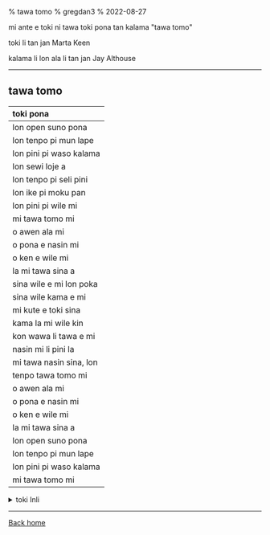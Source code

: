 % tawa tomo
% gregdan3
% 2022-08-27

mi ante e toki ni tawa toki pona tan kalama "tawa tomo"

toki li tan jan Marta Keen

kalama li lon ala li tan jan Jay Althouse

---

## tawa tomo

| toki pona               |
| :---------------------- |
| lon open suno pona      |
| lon tenpo pi mun lape   |
| lon pini pi waso kalama |
| lon sewi loje a         |
| lon tenpo pi seli pini  |
| lon ike pi moku pan     |
| lon pini pi wile mi     |
| mi tawa tomo mi         |
| o awen ala mi           |
| o pona e nasin mi       |
| o ken e wile mi         |
| la mi tawa sina a       |
| sina wile e mi lon poka |
| sina wile kama e mi     |
| mi kute e toki sina     |
| kama la mi wile kin     |
| kon wawa li tawa e mi   |
| nasin mi li pini la     |
| mi tawa nasin sina, lon |
| tenpo tawa tomo mi      |
| o awen ala mi           |
| o pona e nasin mi       |
| o ken e wile mi         |
| la mi tawa sina a       |
| lon open suno pona      |
| lon tenpo pi mun lape   |
| lon pini pi waso kalama |
| mi tawa tomo mi         |

<details> <summary>toki Inli</summary>

Translation by @gregdan3

Written by Marta Keen

Arrangement (not present) by Jay Althouse

---

## Homeward Bound

| English                                 | toki pona               | toki ponglish                          |
| :-------------------------------------- | :---------------------- | -------------------------------------- |
| In the quiet misty morning              | lon open suno pona      | at the sunrise                         |
| When the moon has gone to bed,          | lon tenpo pi mun lape   | when the moon is sleeping              |
| When the sparrows stop their singing    | lon pini pi waso kalama | when the songbirds stop                |
| and the sky is clear and red,           | lon sewi loje a         | when (in) the red sky (emotional)      |
| When the summer's ceased it's gleaming, | lon tenpo pi seli pini  | at the time of ending warmth           |
| When the corn is past its prime,        | lon ike pi moku pan     | when the bread is bad                  |
| When adventure's lost its meaning,      | lon pini pi wile ni     | when my want ends                      |
| I'll be homeward bound in time.         | mi tawa tomo mi         | I travel to my home                    |
| Bind me not to the pasture              | o awen ala mi           | do not stay me                         |
| Chain me not to the plow                | o pona e nasin mi       | help my path                           |
| Set me free to find my calling          | o ken e wile mi         | allow my wishes                        |
| And I'll return to you somehow.         | la mi tawa sina a       | then, I'll come to you                 |
| If you find it's me you're missing,     | sina wile e mi lon poka | (if) you want me at (your) side        |
| If you're hoping I'll return.           | sina wile kama e mi     | (if) you want to summon me             |
| To your thoughts I'll soon be list'ning | mi kute e toki sina     | I hear your words                      |
| In the road I'll stop and turn          | kama la mi wile kin     | soon I will want (this) too            |
| Then the wind will set me racing        | kon wawa li tawa e mi   | the wind moves me                      |
| As my journey nears its end,            | nasin mi li pini la     | my road ends (context)                 |
| And the path I'll be retracing          | mi tawa nasin sina, lon | I travel your road/the road to you, at |
| When I'm homeward bound again           | tenpo tawa tomo mi      | the time I travel to my home           |
| Bind me not to the pasture              | o awen ala mi           | do not stay me                         |
| Chain me not to the plow                | o pona e nasin mi       | help my path                           |
| Set me free to find my calling          | o ken e wile mi         | allow my wishes                        |
| And I'll return to you somehow.         | la mi tawa sina a       | then, I'll come to you                 |
| In the quiet misty morning              | lon open suno pona      | in the beautiful morning               |
| When the moon has gone to bed,          | lon tenpo pi mun lape   | when the moon is sleeping              |
| When the sparrows stop their singing    | lon pini pi waso kalama | when the songbids stop                 |
| I'll be homeward bound again.           | mi tawa tomo mi         | I travel to my home                    |

</details>

---

[Back home](/toki-pona/)
